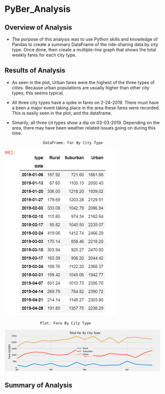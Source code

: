 # PyBer_Analysis

## Overview of Analysis

- The purpose of this analysis was to use Python skills and knowledge of Pandas to create a summary DataFrame of the ride-sharing data by city type.  Once done, then create a multiple-line graph that shows the total weekly fares for each city type.

## Results of Analysis

- As seen in the plot, Urban fares were the highest of the three types of cities. Because urban populations are usually higher than other city types, this seems typical. 

- All three city types have a spike in fares on 2-24-2019.  There must have a been a major event taking place in the area these fares were recorded.  This is easily seen in the plot, and the dataframe.

- Simarily, all three cit types show a dip on 03-03-2019.  Depending on the area, there may have been weather related issues going on during this time.

                    DataFrame: Far By City Type 
![image](https://github.com/snkty8/PyBer_Analysis/blob/main/Resources/weekly_trip_data_df.png)

                    Plot: Fare By City Type
![image](https://github.com/snkty8/PyBer_Analysis/blob/main/analysis/PyBer_fare_summary.png)

## Summary of Analysis



